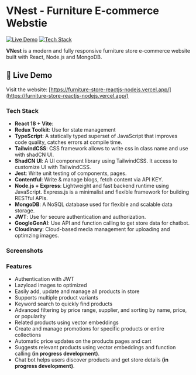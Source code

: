 # VNest - Furniture E-commerce Webstie

[![Live Demo](https://img.shields.io/badge/Live%20Demo-Vercel-blue?logo=vercel)](https://furniture-store-reactjs-nodejs.vercel.app/)
[![Tech Stack](https://img.shields.io/badge/Stack-React%20%2F%20Node%20%2F%20MongoDB-green)](#-tech-stack)

**VNest** is a modern and fully responsive furniture store e-commerce website built with React, Node.js and MongoDB.

## 🚀 Live Demo

Visit the website: [https://furniture-store-reactjs-nodejs.vercel.app/](https://furniture-store-reactjs-nodejs.vercel.app/)

### Tech Stack

- **React 18 + Vite**:
- **Redux Toolkit**: Use for state management
- **TypeScript**: A statically typed superset of JavaScript that improves code quality, catches errors at compile time.
- **TailwindCSS**: CSS framework allows to write css in class name and use with shadCN UI.
- **ShadCN UI**: A UI component library using TailwindCSS. It access to customize UI with TailwindCSS.
- **Jest**: Write unit testing of components, pages.
- **Contentful**: Write & manage blogs, fetch content via API KEY.
- **Node.js + Express**: Lightweight and fast backend runtime using JavaScript. Express.js is a minimalist and flexible framework for building RESTful APIs.
- **MongoDB**: A NoSQL database used for flexible and scalable data storage.
- **JWT**: Use for secure authentication and authorization.
- **GoogleGenAI**: Use API and function calling to get store data for chatbot.
- **Cloudinary**: Cloud-based media management for uploading and optimzing images.

### Screenshots


### Features

- Authentication with JWT
- Lazyload images to optimized
- Easily add, update and manage all products in store
- Supports multiple product variants
- Keyword search to quickly find products
- Advanced filtering by price range, supplier, and sorting by name, price, or popularity
- Related products using vector embeddings
- Create and manage promotions for specific products or entire collections
- Automatic price updates on the products pages and cart
- Suggests relevant products using vector embeddings and function calling **(in progress development)**.
- Chat bot helps users discover products and get store details **(in progress development)**.
